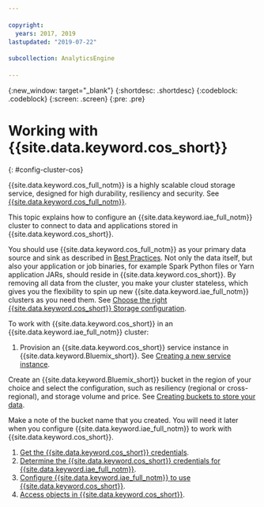 ```yaml
---

copyright:
  years: 2017, 2019
lastupdated: "2019-07-22"

subcollection: AnalyticsEngine

---
```


<!-- Attribute definitions -->
{:new_window: target="_blank"}
{:shortdesc: .shortdesc}
{:codeblock: .codeblock}
{:screen: .screen}
{:pre: .pre}

# Working with {{site.data.keyword.cos_short}}
{: #config-cluster-cos}

{{site.data.keyword.cos_full_notm}} is a highly scalable cloud storage service, designed for high durability, resiliency and security. See [{{site.data.keyword.cos_full_notm}}](/docs/cloud-object-storage?topic=cloud-object-storage-about#about).

This topic explains how to configure an {{site.data.keyword.iae_full_notm}} cluster to connect to data and applications stored in {{site.data.keyword.cos_short}}.

You should use {{site.data.keyword.cos_full_notm}} as your primary data source and sink as described in [Best Practices](/docs/AnalyticsEngine?topic=AnalyticsEngine-best-practices). Not only the data itself, but also your application or job binaries, for example Spark Python files or Yarn application JARs, should reside in {{site.data.keyword.cos_short}}. By removing all data from the cluster, you make your cluster stateless, which gives you the flexibility to spin up new {{site.data.keyword.iae_full_notm}} clusters as you need them. See [Choose the right {{site.data.keyword.cos_short}} Storage configuration](/docs/AnalyticsEngine?topic=AnalyticsEngine-best-practices#encryption).

To work with {{site.data.keyword.cos_short}} in an {{site.data.keyword.iae_full_notm}} cluster:

1. Provision an {{site.data.keyword.cos_short}} service instance in {{site.data.keyword.Bluemix_short}}. See [Creating a new service instance](/docs/cloud-object-storage/iam?topic=cloud-object-storage-provision).

  Create an {{site.data.keyword.Bluemix_short}} bucket in the  region of your choice and select the configuration, such as  resiliency (regional or cross-regional), and storage volume and price. See [Creating buckets to store your data](/docs/cloud-object-storage/iam?topic=cloud-object-storage-getting-started).

  Make a note of the bucket name that you created. You will need it later when you configure {{site.data.keyword.iae_full_notm}} to work with {{site.data.keyword.cos_short}}.
1. [Get the {{site.data.keyword.cos_short}} credentials](/docs/AnalyticsEngine?topic=AnalyticsEngine-get-cos-credentials).
1. [Determine the {{site.data.keyword.cos_short}} credentials for {{site.data.keyword.iae_full_notm}}](/docs/AnalyticsEngine?topic=AnalyticsEngine-cos-credentials-in-iae).
1. [Configure {{site.data.keyword.iae_full_notm}} to use {{site.data.keyword.cos_short}}](/docs/AnalyticsEngine?topic=AnalyticsEngine-configure-iae-with-cos).
1. [Access objects in {{site.data.keyword.cos_short}}](/docs/AnalyticsEngine?topic=AnalyticsEngine-access-objs-in-cos).


<!--
## Getting the {{site.data.keyword.cos_short}} credentials

To use {{site.data.keyword.cos_full_notm}} as your primary data source:

1. Provision an {{site.data.keyword.cos_full_notm}} service instance from the {{site.data.keyword.Bluemix_short}} catalog.
1. Get the credentials to your newly created {{site.data.keyword.cos_short}} service instance:
  1. Click **Service Credentials** in the navigation pane.
  1. Click **New Credential** button and choose the desired options. By default, {{site.data.keyword.cos_short}} uses [IAM-style](/docs/cloud-object-storage?topic=cloud-object-storage-iam#iam)  credentials. If you want to work with HMAC-style credentials, you need to provide the inline configuration parameter {"HMAC":true}.

    ![Shows adding the required configuration option for HMAC-style credentials.](images/add-new-credential.png)

## What are the {{site.data.keyword.cos_short}} access credentials

After you created an {{site.data.keyword.cos_short}} service instance and when you view the credentials, you will see something like what is shown in the following example:

```
{
  "apikey": "asdf1234asdf1234asdf1234asdf1234asdf1234",
  "cos_hmac_keys": {
    "access_key_id": "aaaa1111bbbbb222222ccccc3333333ddddd44444",
    "secret_access_key": "ZZZZYYYYYXXXXXXWWWWWVVVVVVUUUUU"
  },
  "endpoints": ...
}
```
- **API keys**  

 In the example, `apikey` is the IAM API key. IBM IAM authentication using IAM API keys or IAM tokens gives you fine grained control over user access to {{site.data.keyword.cos_short}} buckets. See [Getting started with IAM](/docs/cloud-object-storage?topic=cloud-object-storage-iam#iam).

- **COS HMAC keys**

 In the example, the access key and secret key can be used for traditional HMAC-style access.

- **Service endpoints**

 To access the {{site.data.keyword.cos_full_notm}} service instance from {{site.data.keyword.iae_full_notm}} you need the endpoint. See [Selecting endpoints](https://ibm-public-cos.github.io/crs-docs/endpoints) for help on which endpoints you need to use based on your {{site.data.keyword.cos_short}} bucket type, such as regional versus cross-regional.

 You can also view the endpoints across regions by clicking **Endpoint** in the navigation pane of the {{site.data.keyword.cos_full_notm}}  service instance page. Always choose the **private** endpoint. Using the public endpoint is slower and more expensive. An example of an endpoint URL is:

 ```s3-api.us-geo.objectstorage.service.networklayer.com ```

## {{site.data.keyword.cos_full_notm}} access styles

{{site.data.keyword.cos_full_notm}} authentication and endpoint information must be configured in {{site.data.keyword.iae_full_notm}} to enable integration with all components. You can select to authenticate using either the IAM or HMAC style, or you can combine both styles.

### HMAC key style

Using the HMAC style credentials is like having root access to the {{site.data.keyword.cos_short}}. If you are using {{site.data.keyword.iae_full_notm}} in a single-user mode, you can use this form of authentication.

For HMAC style authentication, you must define the following parameters in {{site.data.keyword.iae_full_notm}}:
```
fs.cos.<servicename>.access.key=<Access Key ID>
fs.cos.<servicename>.endpoint=<EndPoint URL>
fs.cos.<servicename>.secret.key=<Secret Access Key>
```
The value for `<servicename>` can be any literal such as `awsservice` or `myobjectstore`. `<servicename>` is used primarily to distinguish between the different {{site.data.keyword.cos_short}} instances that are configured. For example, if you want to work with more than one {{site.data.keyword.cos_short}}, you can use service names to distinguish between them.

### IAM API key style

Using the IAM API key credentials is also like having root access to the {{site.data.keyword.cos_short}}. If you are using {{site.data.keyword.iae_full_notm}} in a single-user mode, you can use this form of authentication.

For IAM API key style authentication, you must define the following parameters in {{site.data.keyword.iae_full_notm}}:
```
fs.cos.<servicename>.v2.signer.type=false  
fs.cos.<servicename>.endpoint=<EndPoint URL>
fs.cos.<servicename>.iam.api.key=<IAM API Key>
```
Note that the signer parameter must always be set to false.

### IAM token style

If you are an administrator and want finer grained control across multiple users, you should use IAM token authentication. With IAM token style, you can enable access to the {{site.data.keyword.cos_short}} instance for selected users who then use their IAM token for runtime access. See [Inviting users and assigning access](/docs/cloud-object-storage?topic=cloud-object-storage-service-credentials#service-credentials).

Bear in mind that the token expires in an hour which means that it is better to specify it at runtime rather than to define it in the core-site.xml file.

For IAM token authentication, you must define the following parameter in {{site.data.keyword.iae_full_notm}}:

```
fs.cos.<servicename>.iam.token=<IAM-token-example-2342342sdfasf34234234asf……..
```
The IAM token for each user is obtained by using the `ibmcloud iam oauth-tokens` command. See [Retrieving IAM access tokens](/docs/AnalyticsEngine?topic=AnalyticsEngine-retrieve-iam-token).

## {{site.data.keyword.cos_short}} access configuration methods

To enable an application to connect to {{site.data.keyword.cos_short}}, you must update the cluster configuration file `core-site.xml` to include the {{site.data.keyword.cos_short}} access credentials and other values. These values must be added to the `core-site.xml` file as a set of key/value pairs.

You can configure the access to {{site.data.keyword.cos_short}} by using one of the following methods:

* [Configure access to {{site.data.keyword.cos_short}} when creating the {{site.data.keyword.iae_full_notm}} service instance ](/docs/AnalyticsEngine?topic=AnalyticsEngine-advanced-provisioning-options).

 This is the preferred and most efficient method.
* [Configure access to {{site.data.keyword.cos_short}} at runtime](/docs/AnalyticsEngine?topic=AnalyticsEngine-specify-props-runtime)
* [Configure access to {{site.data.keyword.cos_short}} using a script](/docs/AnalyticsEngine?topic=AnalyticsEngine-cust-cluster-script)
* [Configure access to {{site.data.keyword.cos_short}} using the Ambari UI after the {{site.data.keyword.iae_full_notm}} service instance was created](/docs/AnalyticsEngine?topic=AnalyticsEngine-config-cos-ambari)

## Accessing objects in {{site.data.keyword.cos_short}}

After you have configured {{site.data.keyword.iae_full_notm}} to work with {{site.data.keyword.cos_short}} by using one of the access configuration methods, you can start accessing objects in {{site.data.keyword.cos_short}} from Spark, Hive, or HDFS.

To access data objects in an {{site.data.keyword.cos_short}} bucket, use the following URI:
```
cos://<bucket_name>.<servicename>/<object_name>```

For example:
```
cos://mybucket.myprodservice/detail.txt```


For examples of how to upload data to or download data from {{site.data.keyword.cos_short}}, see [Data movement on {{site.data.keyword.cos_full_notm}}](/docs/AnalyticsEngine?topic=AnalyticsEngine-#data-movement-cos).-->
